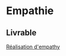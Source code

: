 # Empathie

## Livrable
[Réalisation d'empathy](https://docs.google.com/presentation/d/1WXBpP32E1y_TG1_mh6_5qJGhcXADqlIBHpuKcjQYcyY/edit#slide=id.g2acef800187_3_53)